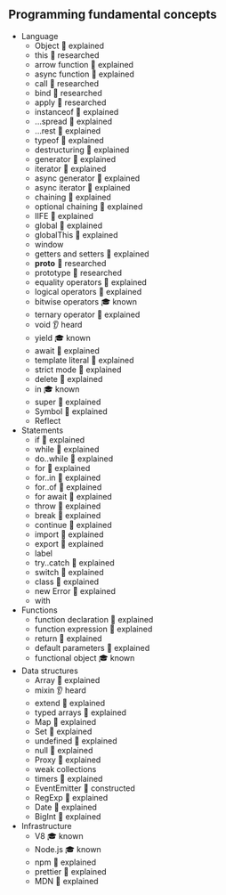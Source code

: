 ## Programming fundamental concepts

- Language
  - Object 🙋 explained
  - this 🔬 researched
  - arrow function 🙋 explained
  - async function 🙋 explained
  - call 🔬 researched
  - bind 🔬 researched
  - apply 🔬 researched
  - instanceof 🙋 explained
  - ...spread 🙋 explained
  - ...rest 🙋 explained
  - typeof 🙋 explained
  - destructuring 🙋 explained
  - generator 🙋 explained
  - iterator 🙋 explained
  - async generator 🙋 explained
  - async iterator 🙋 explained
  - chaining 🙋 explained
  - optional chaining 🙋 explained
  - IIFE 🙋 explained
  - global 🙋 explained
  - globalThis 🙋 explained
  - window
  - getters and setters 🙋 explained
  - __proto__ 🔬 researched
  - prototype 🔬 researched
  - equality operators 🙋 explained
  - logical operators 🙋 explained
  - bitwise operators 🎓 known
  - ternary operator 🙋 explained
  - void 👂 heard
  - yield 🎓 known
  - await 🙋 explained
  - template literal 🙋 explained
  - strict mode 🙋 explained
  - delete 🙋 explained
  - in 🎓 known
  - super 🙋 explained
  - Symbol 🙋 explained
  - Reflect
- Statements
  - if 🙋 explained
  - while 🙋 explained
  - do..while 🙋 explained
  - for 🙋 explained
  - for..in 🙋 explained
  - for..of 🙋 explained
  - for await 🙋 explained
  - throw 🙋 explained
  - break 🙋 explained
  - continue 🙋 explained
  - import 🙋 explained
  - export 🙋 explained
  - label
  - try..catch 🙋 explained
  - switch 🙋 explained
  - class 🙋 explained
  - new Error 🙋 explained
  - with
- Functions
  - function declaration 🙋 explained
  - function expression 🙋 explained
  - return 🙋 explained
  - default parameters 🙋 explained
  - functional object 🎓 known
- Data structures
  - Array 🙋 explained
  - mixin 👂 heard
  - extend 🙋 explained
  - typed arrays 🙋 explained
  - Map 🙋 explained
  - Set 🙋 explained
  - undefined 🙋 explained
  - null 🙋 explained
  - Proxy 🙋 explained
  - weak collections
  - timers 🙋 explained
  - EventEmitter 🚀 constructed
  - RegExp 🙋 explained
  - Date 🙋 explained
  - BigInt 🙋 explained
- Infrastructure
  - V8 🎓 known
  - Node.js 🎓 known
  - npm  🙋 explained
  - prettier 🙋 explained
  - MDN 🙋 explained
